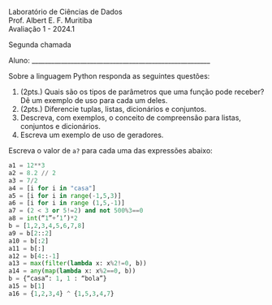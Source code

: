 Laboratório de Ciências de Dados<br>
Prof. Albert E. F. Muritiba<br>
Avaliação 1 - 2024.1

Segunda chamada

Aluno: _______________________________________________________<br>


Sobre a linguagem Python responda as seguintes questões:
 
1. (2pts.) Quais são os tipos de parâmetros que uma função pode receber? Dê um exemplo de uso para cada um deles.
2. (2pts.) Diferencie tuplas, listas, dicionários e conjuntos.
3. Descreva, com exemplos, o conceito de compreensão para listas, conjuntos e dicionários.
4. Escreva um exemplo de uso de geradores.

Escreva o valor de `a?` para cada uma das expressões abaixo:
```python
a1 = 12**3
a2 = 8.2 // 2
a3 = 7/2
a4 = [i for i in "casa"]
a5 = [i for i in range(-1,5,3)]
a6 = [i for i in range (1,5,-1)]
a7 = (2 < 3 or 5!=2) and not 500%3==0
a8 = int(“1”+’1’)*2
b = [1,2,3,4,5,6,7,8]
a9 = b[2::2]
a10 = b[:2]
a11 = b[:]
a12 = b[4::-1]
a13 = max(filter(lambda x: x%2!=0, b))
a14 = any(map(lambda x: x%2==0, b))
b = {“casa”: 1, 1 : “bola”}
a15 = b[1]
a16 = {1,2,3,4} ^ {1,5,3,4,7}
```